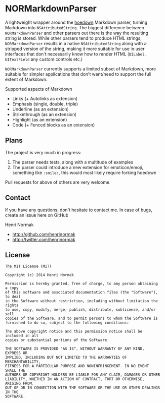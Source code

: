 NORMarkdownParser
=================

A lightweight wrapper around the [hoedown](https://github.com/hoedown/hoedown) Markdown parser, turning Markdown into `NSAttributedString`. The biggest difference between `NORMarkdownParser` and other parsers out there is the way the resulting string is stored. While other parsers tend to produce HTML strings, `NORMarkdownParser` results in a native `NSAttributedString` along with a stripped version of the string, making it more suitable for use in user interfaces that don't necessarily know how to render HTML (`UILabel`, `UITextField` any custom controls etc.)

`NORMarkdownParser` currently supports a limited subset of Markdown, more suitable for simpler applications that don't want/need to support the full extent of Markdown.

Supported aspects of Markdown
* Links (+ Autolinks as extension)
* Emphasis (single, double, triple)
* Underline (as an extension)
* Strikethrough (as an extension)
* Highlight (as an extension)
* Code (+ Fenced blocks as an extension)

Plans
-----

The project is very much in progress:
1. The parser needs tests, along with a multitude of examples
2. The parser could introduce a new extension for emoticon/emoji, something like `:smile:`, this would most likely require forking hoedown

Pull requests for above of others are very welcome.

Contact
-------

If you have any questions, don't hesitate to contact me. 
In case of bugs, create an issue here on GitHub

Henri Normak

- http://github.com/henrinormak
- http://twitter.com/henrinormak


License
-------

```
The MIT License (MIT)

Copyright (c) 2014 Henri Normak

Permission is hereby granted, free of charge, to any person obtaining a copy
of this software and associated documentation files (the "Software"), to deal
in the Software without restriction, including without limitation the rights
to use, copy, modify, merge, publish, distribute, sublicense, and/or sell
copies of the Software, and to permit persons to whom the Software is
furnished to do so, subject to the following conditions:

The above copyright notice and this permission notice shall be included in all
copies or substantial portions of the Software.

THE SOFTWARE IS PROVIDED "AS IS", WITHOUT WARRANTY OF ANY KIND, EXPRESS OR
IMPLIED, INCLUDING BUT NOT LIMITED TO THE WARRANTIES OF MERCHANTABILITY,
FITNESS FOR A PARTICULAR PURPOSE AND NONINFRINGEMENT. IN NO EVENT SHALL THE
AUTHORS OR COPYRIGHT HOLDERS BE LIABLE FOR ANY CLAIM, DAMAGES OR OTHER
LIABILITY, WHETHER IN AN ACTION OF CONTRACT, TORT OR OTHERWISE, ARISING FROM,
OUT OF OR IN CONNECTION WITH THE SOFTWARE OR THE USE OR OTHER DEALINGS IN THE
SOFTWARE.
```
